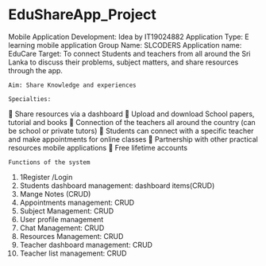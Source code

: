 # EduShareApp_Project
Mobile Application Development: Idea by IT19024882
 	Application Type:   E learning mobile application
 	Group Name: SLCODERS
 	Application name: EduCare
 	Target:  To connect Students  and  teachers from all around the Sri Lanka to discuss their problems, subject matters, and share resources through the app.
  
 	Aim: Share Knowledge and experiences
  
 	Specialties:
 Share resources via a dashboard
	Upload and download School papers, tutorial and books
	Connection of the teachers all around the country (can be school or private tutors)
	Students can connect with a specific teacher and make appointments for online classes
	Partnership with other practical resources mobile applications
	Free lifetime accounts

 	Functions of the system

1.	1Register /Login
2.	Students dashboard management: dashboard items(CRUD)
3.	Mange Notes (CRUD)
4.	Appointments management: CRUD
5.	Subject Management: CRUD
6.	User profile management
7.	Chat Management: CRUD
8.	Resources Management: CRUD
9.	Teacher dashboard management: CRUD
10.	Teacher list management: CRUD
